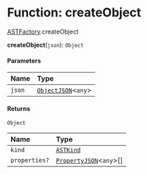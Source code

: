 # Function: createObject

[ASTFactory](/en/auto-docs/editor/modules/ASTFactory.md).createObject

**createObject**(`json`): `Object`

#### Parameters

| Name | Type |
| :------ | :------ |
| `json` | [`ObjectJSON`](/en/auto-docs/editor/interfaces/ObjectJSON.md)<`any`> |

#### Returns

`Object`

| Name | Type |
| :------ | :------ |
| `kind` | [`ASTKind`](/en/auto-docs/editor/enums/ASTKind.md) |
| `properties?` | [`PropertyJSON`](/en/auto-docs/editor/types/PropertyJSON.md)<`any`>\[] |
